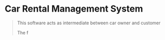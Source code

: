 # Car Rental Management System

> This  software acts as intermediate between car owner and customer
> 
> The  f
